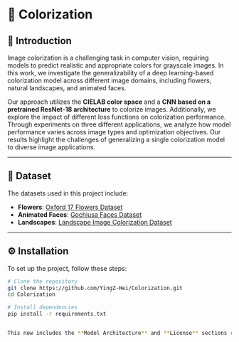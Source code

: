 # 🌈 Colorization

## 📌 Introduction
Image colorization is a challenging task in computer vision, requiring models to predict realistic and appropriate colors for grayscale images. In this work, we investigate the generalizability of a deep learning-based colorization model across different image domains, including flowers, natural landscapes, and animated faces.

Our approach utilizes the **CIELAB color space** and a **CNN based on a pretrained ResNet-18 architecture** to colorize images. Additionally, we explore the impact of different loss functions on colorization performance. Through experiments on three different applications, we analyze how model performance varies across image types and optimization objectives. Our results highlight the challenges of generalizing a single colorization model to diverse image applications.

---

## 📂 Dataset
The datasets used in this project include:

- **Flowers**: [Oxford 17 Flowers Dataset](https://www.robots.ox.ac.uk/~vgg/data/flowers/17/index.html)
- **Animated Faces**: [Gochiusa Faces Dataset](https://www.kaggle.com/datasets/rignak/gochiusa-faces/data)
- **Landscapes**: [Landscape Image Colorization Dataset](https://www.kaggle.com/datasets/theblackmamba31/landscape-image-colorization/data)

---

## ⚙️ Installation
To set up the project, follow these steps:

```sh
# Clone the repository
git clone https://github.com/YingZ-Hei/Colorization.git
cd Colorization

# Install dependencies
pip install -r requirements.txt


This now includes the **Model Architecture** and **License** sections right after **Installation**, as you described. Let me know if you need anything further! 😊

